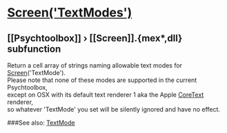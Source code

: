 # [Screen('TextModes')](Screen-TextModes) 
## [[Psychtoolbox]] &#8250; [[Screen]].{mex*,dll} subfunction


Return a cell array of strings naming allowable text modes for  
[Screen](Screen)('TextMode').  
Please note that none of these modes are supported in the current Psychtoolbox,  
except on OSX with its default text renderer 1 aka the Apple [CoreText](CoreText) renderer,  
so whatever 'TextMode' you set will be silently ignored and have no effect.   


###See also:
[TextMode](Screen-TextMode)
